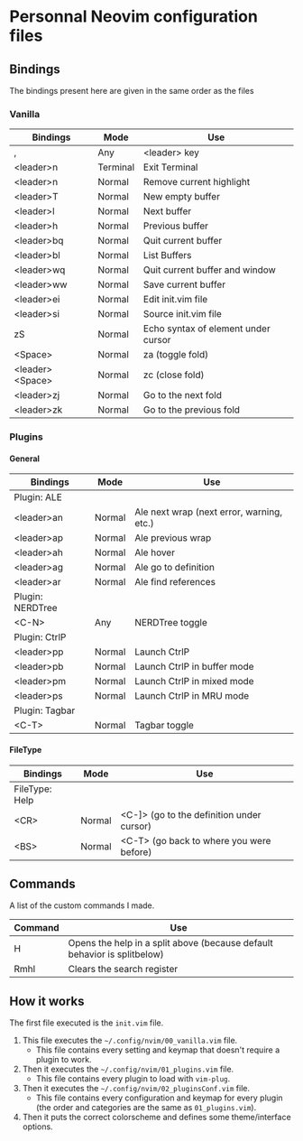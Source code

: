 # Personnal Neovim configuration files

## Bindings

The bindings present here are given in the same order as the files

### Vanilla

| Bindings            | Mode     | Use                                 |
|---------------------|----------|-------------------------------------|
| ,                   | Any      | \<leader\> key                      |
| \<leader\>n         | Terminal | Exit Terminal                       |
| \<leader\>n         | Normal   | Remove current highlight            |
| \<leader\>T         | Normal   | New empty buffer                    |
| \<leader\>l         | Normal   | Next buffer                         |
| \<leader\>h         | Normal   | Previous buffer                     |
| \<leader\>bq        | Normal   | Quit current buffer                 |
| \<leader\>bl        | Normal   | List Buffers                        |
| \<leader\>wq        | Normal   | Quit current buffer and window      |
| \<leader\>ww        | Normal   | Save current buffer                 |
| \<leader\>ei        | Normal   | Edit init.vim file                  |
| \<leader\>si        | Normal   | Source init.vim file                |
| zS                  | Normal   | Echo syntax of element under cursor |
| \<Space\>           | Normal   | za (toggle fold)                    |
| \<leader\>\<Space\> | Normal   | zc (close fold)                     |
| \<leader\>zj        | Normal   | Go to the next fold                 |
| \<leader\>zk        | Normal   | Go to the previous fold             |

### Plugins

#### General

| Bindings         | Mode   | Use                                       |
|------------------|--------|-------------------------------------------|
| Plugin: ALE      |
| \<leader\>an     | Normal | Ale next wrap (next error, warning, etc.) |
| \<leader\>ap     | Normal | Ale previous wrap                         |
| \<leader\>ah     | Normal | Ale hover                                 |
| \<leader\>ag     | Normal | Ale go to definition                      |
| \<leader\>ar     | Normal | Ale find references                       |
| Plugin: NERDTree |
| \<C-N\>          | Any    | NERDTree toggle                           |
| Plugin: CtrlP    |
| \<leader\>pp     | Normal | Launch CtrlP                              |
| \<leader\>pb     | Normal | Launch CtrlP in buffer mode               |
| \<leader\>pm     | Normal | Launch CtrlP in mixed mode                |
| \<leader\>ps     | Normal | Launch CtrlP in MRU mode                  |
| Plugin: Tagbar   |
| \<C-T\>          | Normal | Tagbar toggle                             |

#### FileType

| Bindings       | Mode   | Use                                         |
|----------------|--------|---------------------------------------------|
| FileType: Help |
| \<CR\>         | Normal | \<C-]\> (go to the definition under cursor) |
| \<BS\>         | Normal | \<C-T\> (go back to where you were before)  |

## Commands

A list of the custom commands I made.

| Command | Use                                                                      |
|---------|--------------------------------------------------------------------------|
| H       | Opens the help in a split above (because default behavior is splitbelow) |
| Rmhl    | Clears the search register                                               |

## How it works

The first file executed is the `init.vim` file.
1) This file executes the `~/.config/nvim/00_vanilla.vim` file.
    - This file contains every setting and keymap that doesn't require a plugin to work.
2) Then it executes the `~/.config/nvim/01_plugins.vim` file.
    - This file contains every plugin to load with `vim-plug`.
3) Then it executes the `~/.config/nvim/02_pluginsConf.vim` file.
    - This file contains every configuration and keymap for every plugin (the order and categories are the same as `01_plugins.vim`).
4) Then it puts the correct colorscheme and defines some theme/interface options.
